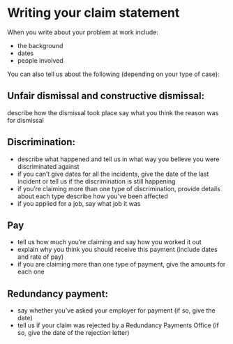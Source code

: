 # Writing your claim statement

When you write about your problem at work include:
- the background
- dates
- people involved

You can also tell us about the following (depending on your type of case):

## Unfair dismissal and constructive dismissal:
describe how the dismissal took place
say what you think the reason was for dismissal

## Discrimination:
- describe what happened and tell us in what way you believe you were discriminated against
- if you can’t give dates for all the incidents, give the date of the last incident or tell us if the discrimination is still happening
- if you’re claiming more than one type of discrimination, provide details about each type
describe how you’ve been affected
- if you applied for a job, say what job it was

## Pay
- tell us how much you’re claiming and say how you worked it out
- explain why you think you should receive this payment (include dates and rate of pay)
- if you are claiming more than one type of payment, give the amounts for each one

## Redundancy payment:
- say whether you’ve asked your employer for payment (if so, give the date)
- tell us if your claim was rejected by a Redundancy Payments Office (if so, give the date of the rejection letter)